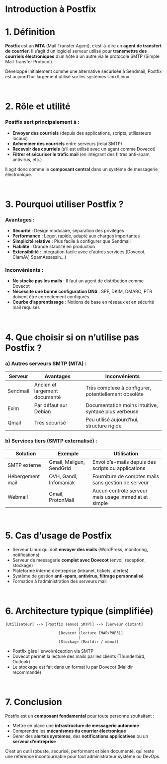 # Introduction à Postfix

# 1. Définition

**Postfix** est un **MTA** (Mail Transfer Agent), c’est-à-dire un **agent de transfert de courrier**. Il s’agit d’un logiciel serveur utilisé pour **transmettre des courriels électroniques** d’un hôte à un autre via le protocole SMTP (Simple Mail Transfer Protocol).

Développé initialement comme une alternative sécurisée à Sendmail, Postfix est aujourd’hui largement utilisé sur les systèmes Unix/Linux.

<br/>

# 2. Rôle et utilité

### Postfix sert principalement à :

- **Envoyer des courriels** (depuis des applications, scripts, utilisateurs locaux)
- **Acheminer des courriels** entre serveurs (relai SMTP)
- **Recevoir des courriels** (s’il est utilisé avec un agent comme Dovecot)
- **Filtrer et sécuriser le trafic mail** (en intégrant des filtres anti-spam, antivirus, etc.)

Il agit donc comme le **composant central** dans un système de messagerie électronique.


<br/>

# 3. Pourquoi utiliser Postfix ?

### Avantages :

- **Sécurité** : Design modulaire, séparation des privilèges
- **Performance** : Léger, rapide, adapté aux charges importantes
- **Simplicité relative** : Plus facile à configurer que Sendmail
- **Fiabilité** : Grande stabilité en production
- **Extensibilité** : Intégration facile avec d'autres services (Dovecot, ClamAV, SpamAssassin...)

### Inconvénients :

- **Ne stocke pas les mails** : Il faut un agent de distribution comme Dovecot
- **Nécessite une bonne configuration DNS** : SPF, DKIM, DMARC, PTR doivent être correctement configurés
- **Courbe d’apprentissage** : Notions de base en réseaux et en sécurité mail requises

<br/>

# 4. Que choisir si on n’utilise pas Postfix ?

### a) Autres serveurs SMTP (MTA) :

| Serveur | Avantages | Inconvénients |
|--------|------------|---------------|
| Sendmail | Ancien et largement documenté | Très complexe à configurer, potentiellement obsolète |
| Exim | Par défaut sur Debian | Documentation moins intuitive, syntaxe plus verbeuse |
| Qmail | Très sécurisé | Peu utilisé aujourd’hui, structure rigide |

### b) Services tiers (SMTP externalisé) :

| Solution | Exemple | Utilisation |
|----------|---------|-------------|
| SMTP externe | Gmail, Mailgun, SendGrid | Envoi d’e-mails depuis des scripts ou applications |
| Hébergement mail | OVH, Gandi, Infomaniak | Fourniture de comptes mails sans gestion de serveur |
| Webmail | Gmail, ProtonMail | Aucun contrôle serveur mais usage immédiat et simple |


<br/>

# 5. Cas d’usage de Postfix

- Serveur Linux qui doit **envoyer des mails** (WordPress, monitoring, notifications)
- Serveur de messagerie **complet avec Dovecot** (envoi, réception, stockage)
- Plateforme interne d’entreprise (intranet, tickets, alertes)
- Système de gestion **anti-spam, antivirus, filtrage personnalisé**
- Formation à l’administration des serveurs mail

<br/>

# 6. Architecture typique (simplifiée)

```
[Utilisateur] --> [Postfix (envoi SMTP)] --> [Serveur distant]
                                 |
                        [Dovecot (lecture IMAP/POP3)]
                                 |
                        [Stockage (Maildir / mbox)]
```

- Postfix gère l'envoi/réception via SMTP
- Dovecot permet la lecture des mails par les clients (Thunderbird, Outlook)
- Le stockage est fait dans un format lu par Dovecot (Maildir recommandé)

<br/>

# 7. Conclusion

Postfix est un **composant fondamental** pour toute personne souhaitant :

- Mettre en place une **infrastructure de messagerie autonome**
- Comprendre les **mécanismes du courrier électronique**
- Gérer des **alertes systèmes**, des **notifications applicatives** ou un **serveur d’entreprise**

C’est un outil robuste, sécurisé, performant et bien documenté, qui reste une référence incontournable pour tout administrateur système ou DevOps.
